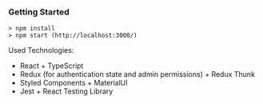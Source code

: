 ### Getting Started

```
> npm install
> npm start (http://localhost:3000/)
```

Used Technologies:

- React + TypeScript
- Redux (for authentication state and admin permissions) + Redux Thunk
- Styled Components + MaterialUI
- Jest + React Testing Library
